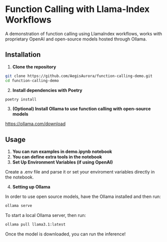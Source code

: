# Function Calling with Llama-Index Workflows

A demonstration of function calling using LlamaIndex workflows, works with proprietary OpenAI and open-source models hosted through Ollama.

## Installation

1. **Clone the repository**
```bash
git clone https://github.com/AegisAurora/function-calling-demo.git
cd function-calling-demo
```
2. **Install dependencies with Poetry**
```bash
poetry install
```

3. **(Optional) Install Ollama to use function calling with open-source models**

https://ollama.com/download

## Usage

1. **You can run examples in demo.ipynb notebook**
2. **You can define extra tools in the notebook**
3. **Set Up Environment Variables (if using OpenAI)**

Create a .env file and parse it or set your enviroment variables directly in the notebook.

4. **Setting up Ollama**

In order to use open source models, have the Ollama installed and then run:

```bash
ollama serve
```

To start a local Ollama server, then run:

```bash
ollama pull llama3.1:latest
```

Once the model is downloaded, you can run the inference!